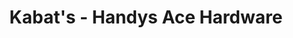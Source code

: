 ---
title: "Kabat's - Handys Ace Hardware"
url: /mesa/kabats-handys-ace-hardware/
shop: doityourself
---